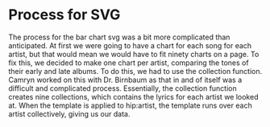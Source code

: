# Process for SVG

The process for the bar chart svg was a bit more complicated than anticipated. At first we were going to have a chart for each song for each artist, but that would mean we would have to fit ninety charts on a page. To fix this, we decided to make one chart per artist, comparing the tones of their early and late albums. To do this, we had to use the collection function. Camryn worked on this with Dr. Birnbaum as that in and of itself was a difficult and complicated process. Essentially, the collection function creates nine collections, which contains the lyrics for each artist we looked at. When the template is applied to hip:artist, the template runs over each artist collectively, giving us our data. 